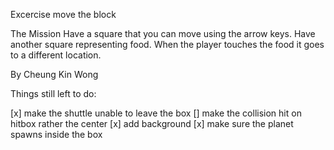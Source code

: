 Excercise move the block

The Mission
Have a square that you can move using the arrow keys. Have another square representing food. When the player touches the food it goes to a different location.

By Cheung Kin Wong

Things still left to do:

[x] make the shuttle unable to leave the box
[] make the collision hit on hitbox rather the center
[x] add background
[x] make sure the planet spawns inside the box
